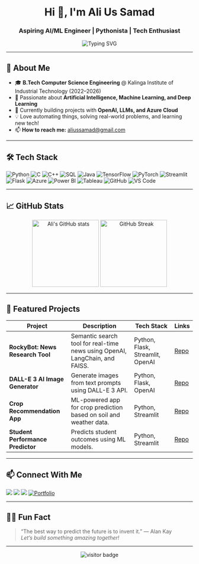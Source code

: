 <h1 align="center">Hi 👋, I'm Ali Us Samad</h1>
<h3 align="center">Aspiring AI/ML Engineer | Pythonista | Tech Enthusiast</h3>

<p align="center">
  <img src="https://readme-typing-svg.demolab.com?font=Fira+Code&duration=3000&pause=1000&color=36BCF7&center=true&vCenter=true&width=435&lines=Welcome+to+my+GitHub+Profile!;AI+%7C+ML+%7C+Deep+Learning+Projects;Let's+build+the+future+together!" alt="Typing SVG" />
</p>

---

## 🚀 About Me

- 🎓 **B.Tech Computer Science Engineering** @ Kalinga Institute of Industrial Technology (2022–2026)
- 🤖 Passionate about **Artificial Intelligence, Machine Learning, and Deep Learning**
- 🌱 Currently building projects with **OpenAI, LLMs, and Azure Cloud**
- 💡 Love automating things, solving real-world problems, and learning new tech!
- 📫 **How to reach me:** aliussamad@gmail.com

---

## 🛠️ Tech Stack

![Python](https://img.shields.io/badge/-Python-333?style=flat&logo=python)
![C](https://img.shields.io/badge/-C-333?style=flat&logo=c)
![C++](https://img.shields.io/badge/-C++-333?style=flat&logo=cplusplus)
![SQL](https://img.shields.io/badge/-SQL-333?style=flat&logo=mysql)
![Java](https://img.shields.io/badge/-Java-333?style=flat&logo=java)
![TensorFlow](https://img.shields.io/badge/-TensorFlow-333?style=flat&logo=tensorflow)
![PyTorch](https://img.shields.io/badge/-PyTorch-333?style=flat&logo=pytorch)
![Streamlit](https://img.shields.io/badge/-Streamlit-333?style=flat&logo=streamlit)
![Flask](https://img.shields.io/badge/-Flask-333?style=flat&logo=flask)
![Azure](https://img.shields.io/badge/-Azure-333?style=flat&logo=microsoftazure)
![Power BI](https://img.shields.io/badge/-Power%20BI-333?style=flat&logo=powerbi)
![Tableau](https://img.shields.io/badge/-Tableau-333?style=flat&logo=tableau)
![GitHub](https://img.shields.io/badge/-GitHub-333?style=flat&logo=github)
![VS Code](https://img.shields.io/badge/-VS%20Code-333?style=flat&logo=visualstudiocode)

---

## 📈 GitHub Stats

<p align="center">
  <img src="https://github-readme-stats.vercel.app/api?username=alisamad1&show_icons=true&theme=radical" alt="Ali's GitHub stats" height="180"/>
  <img src="https://github-readme-streak-stats.herokuapp.com/?user=alisamad1&theme=radical" alt="GitHub Streak" height="180"/>
</p>

---

## 🌟 Featured Projects

| Project | Description | Tech Stack | Links |
|---------|-------------|------------|-------|
| **RockyBot: News Research Tool** | Semantic search tool for real-time news using OpenAI, LangChain, and FAISS. | Python, Flask, Streamlit, OpenAI | [Repo](https://github.com/alisamad1/RockyBot) |
| **DALL-E 3 AI Image Generator** | Generate images from text prompts using DALL-E 3 API. | Python, Flask, OpenAI | [Repo](https://github.com/alisamad1/DALLE-3-Image-Generator) |
| **Crop Recommendation App** | ML-powered app for crop prediction based on soil and weather data. | Python, Streamlit | [Repo](https://github.com/alisamad1/Crop-Recommendation-App) |
| **Student Performance Predictor** | Predicts student outcomes using ML models. | Python, Streamlit | [Repo](https://github.com/alisamad1/Student-Performance-Predictor) |

---

## 📫 Connect With Me

<p>
  <a href="mailto:aliussamad@gmail.com"><img src="https://img.shields.io/badge/-Email-333?style=flat&logo=gmail" /></a>
  <a href="https://www.linkedin.com/in/ali-samad-841b11301/"><img src="https://img.shields.io/badge/-LinkedIn-333?style=flat&logo=linkedin" /></a>
  <a href="https://github.com/alisamad1"><img src="https://img.shields.io/badge/-GitHub-333?style=flat&logo=github" /></a>
  <a href="https://personal-portfolio-website-two-vert.vercel.app/" target="_blank" rel="noopener noreferrer">
  <img src="https://img.shields.io/badge/Portfolio-Visit-blue?style=for-the-badge&logo=google-chrome" alt="Portfolio" />
</a>

</p>

---

## 🧑‍💻 Fun Fact

> “The best way to predict the future is to invent it.” — Alan Kay  
> *Let’s build something amazing together!*

---

<p align="center">
  <img src="https://visitor-badge.laobi.icu/badge?page_id=alisamad1" alt="visitor badge"/>
</p>
